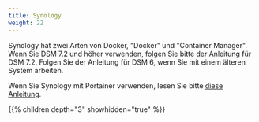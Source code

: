 ```yaml
---
title: Synology
weight: 22
---
```


Synology hat zwei Arten von Docker, "Docker" und "Container Manager". Wenn Sie DSM 7.2 und höher verwenden, folgen Sie bitte der Anleitung für DSM 7.2. Folgen Sie der Anleitung für DSM 6, wenn Sie mit einem älteren System arbeiten.

Wenn Sie Synology mit Portainer verwenden, lesen Sie bitte [diese Anleitung](https://mariushosting.com/how-to-install-rustdesk-on-your-synology-nas/).

{{% children depth="3" showhidden="true" %}}
